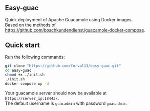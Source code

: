 ## Easy-guac
Quick deployment of Apache Guacamole using Docker images.  
Based on the methods of https://github.com/boschkundendienst/guacamole-docker-compose.


## Quick start
Run the following commands:

~~~bash
git clone "https://github.com/forval13/easy-guac.git"
cd easy-guac
chmod +x ./init.sh
./init.sh
docker compose up -d
~~~

Your guacamole server should now be available at `https://server_ip:18443/`.  
The default username is `guacadmin` with password `guacadmin`.
